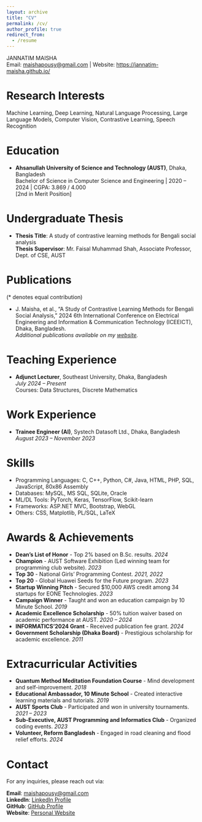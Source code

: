 ```yaml
---
layout: archive
title: "CV"
permalink: /cv/
author_profile: true
redirect_from:
  - /resume
---
```

<!-- ---
{% include base_path %}

Education
======
* Ph.D in Version Control Theory, GitHub University, 2018 (expected)
* M.S. in Jekyll, GitHub University, 2014
* B.S. in GitHub, GitHub University, 2012

Work experience
======
* Spring 2024: Academic Pages Collaborator
  * Github University
  * Duties includes: Updates and improvements to template
  * Supervisor: The Users

* Fall 2015: Research Assistant
  * Github University
  * Duties included: Merging pull requests
  * Supervisor: Professor Hub

* Summer 2015: Research Assistant
  * Github University
  * Duties included: Tagging issues
  * Supervisor: Professor Git
  
Skills
======
* Skill 1
* Skill 2
  * Sub-skill 2.1
  * Sub-skill 2.2
  * Sub-skill 2.3
* Skill 3

Publications
======
  <ul>{% for post in site.publications reversed %}
    {% include archive-single-cv.html %}
  {% endfor %}</ul>
  
Talks
======
  <ul>{% for post in site.talks reversed %}
    {% include archive-single-talk-cv.html  %}
  {% endfor %}</ul>
  
Teaching
======
  <ul>{% for post in site.teaching reversed %}
    {% include archive-single-cv.html %}
  {% endfor %}</ul>
  
Service and leadership
======
* Currently signed in to 43 different slack teams -->
JANNATIM MAISHA  
Email: maishapousy@gmail.com | Website: https://jannatim-maisha.github.io/

Research Interests
======
Machine Learning, Deep Learning, Natural Language Processing, Large Language Models, Computer Vision, Contrastive Learning, Speech Recognition

Education
======
* **Ahsanullah University of Science and Technology (AUST)**, Dhaka, Bangladesh  
  Bachelor of Science in Computer Science and Engineering | 2020 – 2024 | CGPA: 3.869 / 4.000  
  [2nd in Merit Position]

Undergraduate Thesis
======
* **Thesis Title**: A study of contrastive learning methods for Bengali social analysis  
  **Thesis Supervisor**: Mr. Faisal Muhammad Shah, Associate Professor, Dept. of CSE, AUST

Publications
======
(* denotes equal contribution)
* J. Maisha, et al., “A Study of Contrastive Learning Methods for Bengali Social Analysis,” 2024 6th International Conference on Electrical Engineering and Information & Communication Technology (ICEEICT), Dhaka, Bangladesh.  
*Additional publications available on my [website](https://jannatim-maisha.github.io/).*

Teaching Experience
======
* **Adjunct Lecturer**, Southeast University, Dhaka, Bangladesh  
  *July 2024 – Present*  
  Courses: Data Structures, Discrete Mathematics

Work Experience
======
* **Trainee Engineer (AI)**, Systech Datasoft Ltd., Dhaka, Bangladesh  
  *August 2023 – November 2023*  

Skills
======
* Programming Languages: C, C++, Python, C#, Java, HTML, PHP, SQL, JavaScript, 80x86 Assembly
* Databases: MySQL, MS SQL, SQLite, Oracle
* ML/DL Tools: PyTorch, Keras, TensorFlow, Scikit-learn
* Frameworks: ASP.NET MVC, Bootstrap, WebGL
* Others: CSS, Matplotlib, PL/SQL, LaTeX

Awards & Achievements
======
* **Dean’s List of Honor** - Top 2% based on B.Sc. results. *2024*
* **Champion** - AUST Software Exhibition (Led winning team for programming club website). *2023*
* **Top 30** - National Girls’ Programming Contest. *2021, 2022*
* **Top 20** - Global Huawei Seeds for the Future program. *2023*
* **Startup Winning Pitch** - Secured $10,000 AWS credit among 34 startups for EONE Technologies. *2023*
* **Campaign Winner** - Taught and won an education campaign by 10 Minute School. *2019*
* **Academic Excellence Scholarship** - 50% tuition waiver based on academic performance at AUST. *2020 – 2024*
* **INFORMATICS’2024 Grant** - Received publication fee grant. *2024*
* **Government Scholarship (Dhaka Board)** - Prestigious scholarship for academic excellence. *2011*

Extracurricular Activities
======
* **Quantum Method Meditation Foundation Course** - Mind development and self-improvement. *2018*
* **Educational Ambassador, 10 Minute School** - Created interactive learning materials and tutorials. *2019*
* **AUST Sports Club** - Participated and won in university tournaments. *2021 – 2023*
* **Sub-Executive, AUST Programming and Informatics Club** - Organized coding events. *2023*
* **Volunteer, Reform Bangladesh** - Engaged in road cleaning and flood relief efforts. *2024*

Contact
======
For any inquiries, please reach out via:

**Email**: maishapousy@gmail.com  
**LinkedIn**: [LinkedIn Profile](https://www.linkedin.com/in/jannatim-maisha-a464b41a0/)  
**GitHub**: [GitHub Profile](https://github.com/jannatim-maisha)  
**Website**: [Personal Website](https://jannatim-maisha.github.io/)  